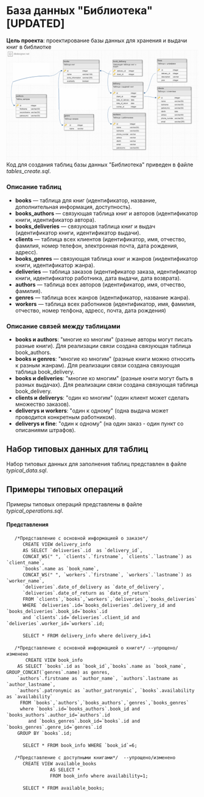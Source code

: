 # База данных "Библиотека" [UPDATED]
**Цель проекта**: проектирование базы данных для хранения и выдачи книг в библиотке
![Схема базы данных](schema_new.png)
Код для создания таблиц базы данных "Библиотека" приведен в файле *tables_create.sql*.

### Описание таблиц
* **books** — таблица для книг (идентификатор, название, дополнительная информация, доступность).
* **books_authors** — связующая таблица книг и авторов (идентификатор книги, идентификатор автора).
* **books_deliveries** — связующая таблица книг и выдач (идентификатор книги, идентификатор выдачи).
* **clients** — таблица всех клиентов (идентификатор, имя, отчество, фамилия, номер телефон, электронная почта, дата рождения, адресс).
* **books_genres** — связующая таблица книг и жанров (иидентификатор книги, идентификатор жанра).
* **deliveries** — таблица заказов (идентификатор заказа, идентификатор книги, идентификатор работника, дата выдачи, дата возврата).
* **authors** — таблица всех авторов (идентификатор, имя, отчество, фамилия).
* **genres** — таблица всех жанров (идентификатор, название жанра).
* **workers** — таблица всех работников (идентификатор, имя, фамилия, отчество, номер телфона, адресс, почта, дата рождения)

### Описание связей между таблицами
* **books и authors**: "многие ко многим" (разные авторы могут писать разные книги). Для реализации связи создана связующая таблица book_authors.
* **books и genres**: "многие ко многим" (разные книги можно относить к разным жанрам). Для реализации связи создана связующая таблица book_delivery.
* **books и deliveries**: "многие ко многим" (разные книги могут быть в разных выдачах). Для реализации связи создана связующая таблица book_delivery.
* **clients и deliverys**: "один ко многим" (один клиент может сделать множество заказов).
* **deliverys и workers**: "один к одному" (одна выдача может проводится конкретным работником).
* **deliverys и fine**: "один к одному" (на один заказ - один пункт со описаниями штрафов). 

## Набор типовых данных для таблиц

Набор типовых данных для заполнения таблиц представлен в файле *typical_data.sql*.

## Примеры типовых операций
Примеры типовых операций представлены в файле *typical_operations.sql*.

#### Представления
       
       /*Представление с основной информациeй о заказе*/
          CREATE VIEW delivery_info 
	      AS SELECT `deliveries`.id  as `delivery_id`,
	      CONCAT_WS(" ", `clients`.`firstname`, `clients`.`lastname`) as `client_name`, 
		  `books`.name as `book_name`, 
		  CONCAT_WS(" ", `workers`.`firstname`, `workers`.`lastname`) as `worker_name`, 
		  `deliveries`.date_of_delivery as `date_of_delivery`,
		  `deliveries`.date_of_return as `date_of_return`
	      FROM `clients`,`books`,`workers`,`deliveries`,`books_deliveries` 
		  WHERE `deliveries`.id=`books_deliveries`.delivery_id and `books_deliveries`.book_id=`books`.id
		  and `clients`.id=`deliveries`.client_id and `deliveries`.worker_id=`workers`.id;

          SELECT * FROM delivery_info where delivery_id=1
          
       /*Представление с основной информациeй о книге*/ --упрощено/изменено
           CREATE VIEW book_info
	    AS SELECT `books`.id as `book_id`,`books`.name as `book_name`, GROUP_CONCAT(`genres`.name) as genres, 
		`authors`.firstname as `author_name`, `authors`.lastname as `author_lastname`, 
		`authors`.patronymic as `author_patronymic`, `books`.availability as `availability`
	     FROM `books`,`authors`,`books_authors`,`genres`,`books_genres` 
		 where `books`.id=`books_authors`.book_id and `books_authors`.author_id=`authors`.id
			and `books_genres`.book_id=`books`.id and `books_genres`.genre_id=`genres`.id
		GROUP BY `books`.id; 

          SELECT * FROM book_info WHERE `book_id`=6;
		  
       /*Представление с доступными книгами*/  --упрощено/изменено
          CREATE VIEW available_books
                    AS SELECT * 
                    FROM book_info where availability=1;

          SELECT * FROM available_books;
